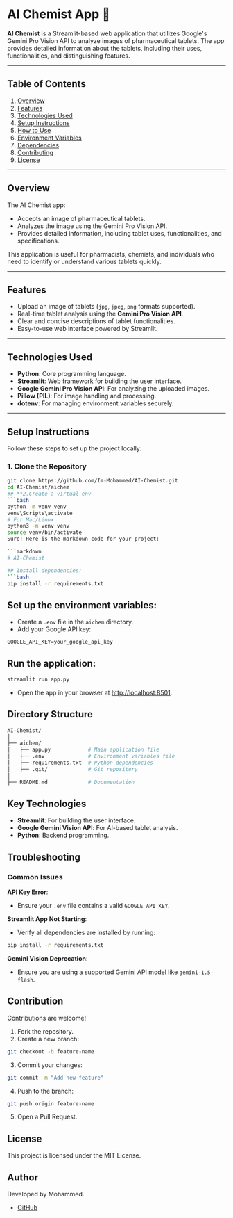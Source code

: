 # **AI Chemist App** 🧪

**AI Chemist** is a Streamlit-based web application that utilizes Google's Gemini Pro Vision API to analyze images of pharmaceutical tablets. The app provides detailed information about the tablets, including their uses, functionalities, and distinguishing features.

---

## **Table of Contents**
1. [Overview](#overview)
2. [Features](#features)
3. [Technologies Used](#technologies-used)
4. [Setup Instructions](#setup-instructions)
5. [How to Use](#how-to-use)
6. [Environment Variables](#environment-variables)
7. [Dependencies](#dependencies)
8. [Contributing](#contributing)
9. [License](#license)

---

## **Overview**

The AI Chemist app:
- Accepts an image of pharmaceutical tablets.
- Analyzes the image using the Gemini Pro Vision API.
- Provides detailed information, including tablet uses, functionalities, and specifications.

This application is useful for pharmacists, chemists, and individuals who need to identify or understand various tablets quickly.

---

## **Features**

- Upload an image of tablets (`jpg`, `jpeg`, `png` formats supported).
- Real-time tablet analysis using the **Gemini Pro Vision API**.
- Clear and concise descriptions of tablet functionalities.
- Easy-to-use web interface powered by Streamlit.

---

## **Technologies Used**

- **Python**: Core programming language.
- **Streamlit**: Web framework for building the user interface.
- **Google Gemini Pro Vision API**: For analyzing the uploaded images.
- **Pillow (PIL)**: For image handling and processing.
- **dotenv**: For managing environment variables securely.

---

## **Setup Instructions**

Follow these steps to set up the project locally:

### **1. Clone the Repository**
```bash
git clone https://github.com/Im-Mohammed/AI-Chemist.git
cd AI-Chemist/aichem
## **2.Create a virtual env
```bash
python -m venv venv
venv\Scripts\activate
# For Mac/Linux
python3 -m venv venv
source venv/bin/activate
Sure! Here is the markdown code for your project:

```markdown
# AI-Chemist

## Install dependencies:
```bash
pip install -r requirements.txt
```

## Set up the environment variables:
- Create a `.env` file in the `aichem` directory.
- Add your Google API key:
```plaintext
GOOGLE_API_KEY=your_google_api_key
```

## Run the application:
```bash
streamlit run app.py
```
- Open the app in your browser at [http://localhost:8501](http://localhost:8501).

## Directory Structure
```bash
AI-Chemist/
│
├── aichem/
│   ├── app.py            # Main application file
│   ├── .env              # Environment variables file
│   ├── requirements.txt  # Python dependencies
│   ├── .git/             # Git repository
│
├── README.md             # Documentation
```

## Key Technologies
- **Streamlit**: For building the user interface.
- **Google Gemini Vision API**: For AI-based tablet analysis.
- **Python**: Backend programming.

## Troubleshooting
### Common Issues
**API Key Error**:
- Ensure your `.env` file contains a valid `GOOGLE_API_KEY`.

**Streamlit App Not Starting**:
- Verify all dependencies are installed by running:
```bash
pip install -r requirements.txt
```

**Gemini Vision Deprecation**:
- Ensure you are using a supported Gemini API model like `gemini-1.5-flash`.

## Contribution
Contributions are welcome!

1. Fork the repository.
2. Create a new branch:
```bash
git checkout -b feature-name
```
3. Commit your changes:
```bash
git commit -m "Add new feature"
```
4. Push to the branch:
```bash
git push origin feature-name
```
5. Open a Pull Request.

## License
This project is licensed under the MIT License.

## Author
Developed by Mohammed.

- [GitHub](https://github.com/)
